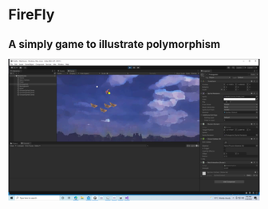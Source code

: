 
# FireFly

## A simply game to illustrate polymorphism

![FireFly ScreenShot](https://github.com/BigFun123/FireFly/blob/master/Assets/Doc/Screenshot%20(2).png "FireFly")